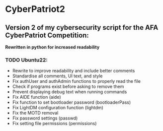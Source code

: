 # CyberPatriot2
## Version 2 of my cybersecurity script for the AFA CyberPatriot Competition:
**Rewritten in python for increased readability**

### TODO Ubuntu22:
- Rewrite to improve readability and include better comments
- Standardise all comments, UI text, and style
- Fix authUser and authAdmin functions to properly read the file
- Check if programs exist before asking to remove them
- Prevent displaying debug text when running commands
- Fix AIDE function (aide)
- Fix function to set bootloader password (bootloaderPass)
- Fix LightDM configuration function (lightdm)
- Fix the MOTD removal
- Fix password settings (passwd)
- Fix setting file permissions (permissions)
